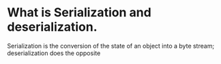 # What is Serialization and deserialization.
Serialization is the conversion of the state of an object into a byte stream; 
deserialization does the opposite
